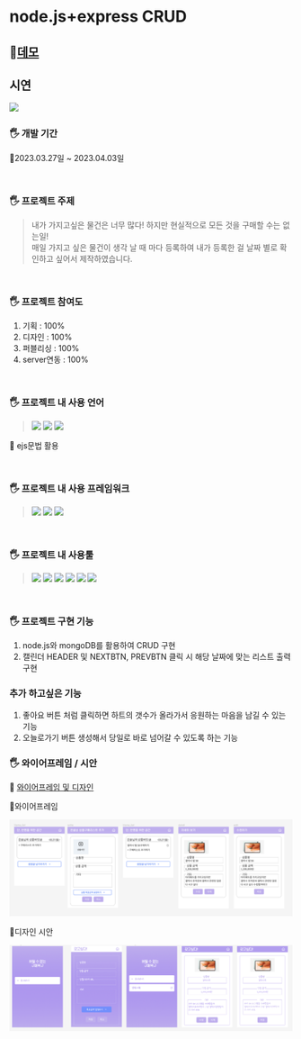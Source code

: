 # node.js+express CRUD

## 🔗[데모](https://port-0-purchase-list-d3jc2alg1jel3d.sel3.cloudtype.app/)

## 시연

<img src="https://raw.githubusercontent.com/EUNSOLY/Purchase_list/a53c0e56d15cec52132236b5bd172904dbddc6b9/public/readmeImg/chrome_NgknJPF8KU.gif"/>

<br/>

### 🖐 개발 기간

<p>📌2023.03.27일 ~ 2023.04.03일</p>

<br/>

### 🖐 프로젝트 주제

> 내가 가지고싶은 물건은 너무 많다! 하지만 현실적으로 모든 것을 구매할 수는 없는일! <br/>매일 가지고 싶은 물건이 생각 날 때 마다 등록하여 내가 등록한 걸 날짜 별로 확인하고 싶어서 제작하였습니다.

<br/>

### 🖐 프로젝트 참여도

1. 기획 : 100%
2. 디자인 : 100%
3. 퍼블리싱 : 100%
4. server연동 : 100%

<br/>

### 🖐 프로젝트 내 사용 언어

> <img src="https://img.shields.io/badge/HTML-E34F26?style=flat-square&logo=HTML5&logoColor=white"/> 
> <img src="https://img.shields.io/badge/CSS-1572B6?style=flat-square&logo=CSS3&logoColor=white"/> 
> <img src="https://img.shields.io/badge/JavaScript-F7DF1E?style=flat-square&logo=JavaScript&logoColor=white"/>

<p> 📌 ejs문법 활용</p>

<br/>

### 🖐 프로젝트 내 사용 프레임워크

> <img src="https://img.shields.io/badge/Node.js-339933?style=flat-square&logo=Node.js&logoColor=white">
>  <img src="https://img.shields.io/badge/Express-000000?style=flat-square&logo=Express&logoColor=white">
>  <img src="https://img.shields.io/badge/MongoDB-47A248?style=flat-square&logo=MongoDB&logoColor=white">

 <br/>

### 🖐 프로젝트 내 사용툴

> <img src="https://img.shields.io/badge/피그마-F24E1E?style=flat-square&logo=Figma&logoColor=white"/>
> <img src="https://img.shields.io/badge/피그잼-purple?style=flat-square&logo=Figma&logoColor=white"/> 
> <img src="https://img.shields.io/badge/AdobePhotoshop-31A8FF?style=flat-square&logo=Adobe Photoshop&logoColor=white"/> 
> <img src="https://img.shields.io/badge/Adobelllustrator-FF9A00?style=flat-square&logo=Adobe Illustrator&logoColor=white"/> 
> <img src="https://img.shields.io/badge/Visual Studio Code-007ACC?style=flat-square&logo=Visual Studio Code&logoColor=white"/>
> <img src="https://img.shields.io/badge/Amazon AWS-232F3E?style=flat-square&logo=Amazon AWS&logoColor=white" />

<br/>

### 🖐 프로젝트 구현 기능

1. node.js와 mongoDB를 활용하여 CRUD 구현
2. 캘린더 HEADER 및 NEXTBTN, PREVBTN 클릭 시 해당 날짜에 맞는 리스트 출력 구현

### 추가 하고싶은 기능

1. 좋아요 버튼 처럼 클릭하면 하트의 갯수가 올라가서 응원하는 마음을 남길 수 있는 기능
2. 오늘로가기 버튼 생성해서 당일로 바로 넘어갈 수 있도록 하는 기능

### 🖐 와이어프레임 / 시안

🔗 [와이어프레임 및 디자인](https://www.figma.com/file/XqoPGijg4CInZim1IuApH6/%EC%9D%B4%EC%9D%80%EC%86%94_TODOList?node-id=0%3A1&t=4y2QtxkjvaNypeGu-1)

<p>📌와이어프레임</p>
 <img src="https://raw.githubusercontent.com/EUNSOLY/Purchase_list/a53c0e56d15cec52132236b5bd172904dbddc6b9/public/readmeImg/wireFram.PNG" />
 <p>📌디자인 시안</p>
<img src="https://raw.githubusercontent.com/EUNSOLY/Purchase_list/a53c0e56d15cec52132236b5bd172904dbddc6b9/public/readmeImg/Design.PNG" />
